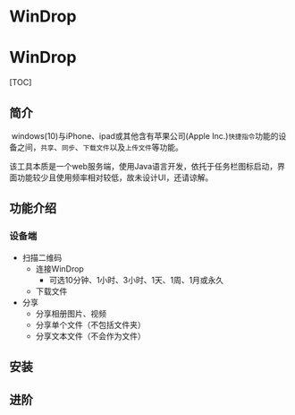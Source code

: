 # WinDrop
# WinDrop

[TOC]

## 简介

​		windows(10)与iPhone、ipad或其他含有苹果公司(Apple Inc.)`快捷指令`功能的设备之间，`共享`、`同步`、`下载文件`以及`上传文件`等功能。

​		该工具本质是一个web服务端，使用Java语言开发，依托于任务栏图标启动，界面功能较少且使用频率相对较低，故未设计UI，还请谅解。

## 功能介绍

### 设备端

- 扫描二维码
    - 连接WinDrop
        - 可选10分钟、1小时、3小时、1天、1周、1月或永久
    - 下载文件
- 分享
    - 分享相册图片、视频
    - 分享单个文件（不包括文件夹）
    - 分享文本文件（不会作为文件）





## 安装



## 进阶